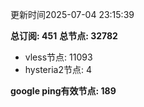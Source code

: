 更新时间2025-07-04 23:15:39

**总订阅: 451**
**总节点: 32782**
- vless节点: 11093
- hysteria2节点: 4

**google ping有效节点: 189**
